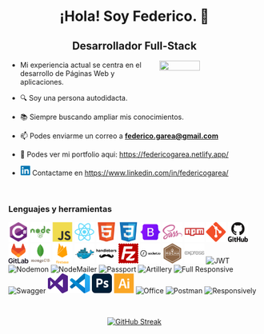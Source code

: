 <h1 align="center">¡Hola!  Soy Federico. 👋</h1>


<h2 align="center">
Desarrollador Full-Stack
</h2>
<img align="right" src="https://i.giphy.com/media/qgQUggAC3Pfv687qPC/giphy.webp" width="40%" height="40%"/>

- Mi experiencia actual se centra en el desarrollo de Páginas Web y aplicaciones.

- 🔍 Soy una persona autodidacta.

- 📚 Siempre buscando ampliar mis conocimientos.

- 📫 Podes enviarme un correo a **federico.garea@gmail.com**

- 🚀 Podes ver mi portfolio aqui: https://federicogarea.netlify.app/

- <img src="https://github.com/devicons/devicon/blob/master/icons/linkedin/linkedin-original.svg" title="Linkedin" alt="Linkedin" width="20px" height="20px"> Contactame en https://www.linkedin.com/in/federicogarea/
<br />
<h3>Lenguajes y herramientas</h3>
<p align="left">
<img src="https://raw.githubusercontent.com/devicons/devicon/55609aa5bd817ff167afce0d965585c92040787a/icons/csharp/csharp-original.svg" title="C#" alt="C#" width="40px" height="40px">
<img src="https://raw.githubusercontent.com/devicons/devicon/1119b9f84c0290e0f0b38982099a2bd027a48bf1/icons/nodejs/nodejs-plain-wordmark.svg" title="Node.js" alt="Node.js" width="40px" height="40px">
<img src="https://raw.githubusercontent.com/devicons/devicon/1119b9f84c0290e0f0b38982099a2bd027a48bf1/icons/javascript/javascript-original.svg" title="JavaScript" alt="JavaScript" width="40px" height="40px">
<img src="https://raw.githubusercontent.com/devicons/devicon/1119b9f84c0290e0f0b38982099a2bd027a48bf1/icons/react/react-original.svg" title="React" alt="React" width="40px" height="40px">
<img src="https://raw.githubusercontent.com/devicons/devicon/1119b9f84c0290e0f0b38982099a2bd027a48bf1/icons/html5/html5-original.svg" title="HTML5" alt="HTML5" width="40px" height="40px">
<img src="https://raw.githubusercontent.com/devicons/devicon/1119b9f84c0290e0f0b38982099a2bd027a48bf1/icons/css3/css3-original.svg" title="CSS3" alt="CSS3" width="40px" height="40px">
<img src="https://raw.githubusercontent.com/devicons/devicon/1119b9f84c0290e0f0b38982099a2bd027a48bf1/icons/bootstrap/bootstrap-original.svg" title="Bootstrap" alt="Bootstrap" width="40px" height="40px">
<img src="https://raw.githubusercontent.com/devicons/devicon/1119b9f84c0290e0f0b38982099a2bd027a48bf1/icons/sass/sass-original.svg" title="Sass" alt="Sass" width="40px" height="40px">
  <img src="https://raw.githubusercontent.com/devicons/devicon/1119b9f84c0290e0f0b38982099a2bd027a48bf1/icons/npm/npm-original-wordmark.svg" title="npm" alt="npm" width="40px" height="40px">
  <img src="https://raw.githubusercontent.com/devicons/devicon/1119b9f84c0290e0f0b38982099a2bd027a48bf1/icons/git/git-original.svg" title="Git" alt="Git" width="40px" height="40px">
<img src="https://raw.githubusercontent.com/devicons/devicon/1119b9f84c0290e0f0b38982099a2bd027a48bf1/icons/github/github-original-wordmark.svg" title="GitHub" alt="GitHub" width="40px" height="40px">
<img src="https://raw.githubusercontent.com/devicons/devicon/1119b9f84c0290e0f0b38982099a2bd027a48bf1/icons/gitlab/gitlab-original-wordmark.svg" title="GitLab" alt="GitLab" width="40px" height="40px">
<img src="https://raw.githubusercontent.com/devicons/devicon/55609aa5bd817ff167afce0d965585c92040787a/icons/mongodb/mongodb-original-wordmark.svg" title="MongoDB" alt="MongoDB" width="40px" height="40px">
  <img src="https://raw.githubusercontent.com/devicons/devicon/1119b9f84c0290e0f0b38982099a2bd027a48bf1/icons/firebase/firebase-plain-wordmark.svg" title="Firebase" alt="Firebase" width="40px" height="40px">
<img src="https://raw.githubusercontent.com/devicons/devicon/1119b9f84c0290e0f0b38982099a2bd027a48bf1/icons/docker/docker-original.svg" title="Docker" alt="Docker" width="40px" height="40px">
<img src="https://raw.githubusercontent.com/devicons/devicon/55609aa5bd817ff167afce0d965585c92040787a/icons/handlebars/handlebars-original-wordmark.svg" title="Handlebars" alt="Handlebars" width="40px" height="40px">
<img src="https://raw.githubusercontent.com/devicons/devicon/1119b9f84c0290e0f0b38982099a2bd027a48bf1/icons/filezilla/filezilla-plain.svg" title="FileZilla" alt="FileZilla" width="40px" height="40px">
<img src="https://raw.githubusercontent.com/devicons/devicon/55609aa5bd817ff167afce0d965585c92040787a/icons/socketio/socketio-original-wordmark.svg" title="Socket.IO" alt="Socket.IO" width="40px" height="40px">
<img src="https://raw.githubusercontent.com/devicons/devicon/55609aa5bd817ff167afce0d965585c92040787a/icons/mocha/mocha-plain.svg" title="Mocha" alt="Mocha" width="40px" height="40px">
<img src="https://raw.githubusercontent.com/devicons/devicon/55609aa5bd817ff167afce0d965585c92040787a/icons/express/express-original-wordmark.svg" title="Express" alt="Express" width="40px" height="40px">
<img src="https://img.icons8.com/?size=512&id=rHpveptSuwDz&format=png" title="JWT" alt="JWT" width="40px" height="40px">
<img src="https://img.icons8.com/?size=512&id=8e6sgfGHgI9t&format=png" title="Nodemon" alt="Nodemon" width="40px" height="40px">
<img src="https://nodemailer.com/nm_logo_200x136.png" title="NodeMailer" alt="NodeMailer" width="40px" height="40px">
<img src="https://www.passportjs.org/images/logo.svg" title="Passport" alt="Passport" width="40px" height="40px">
<img src="https://avatars.githubusercontent.com/u/12608521?s=280&v=4" title="Artillery" alt="Artillery" width="40px" height="40px">
<img src="https://img.icons8.com/?size=512&id=J2dBOvzdU328&format=png" title="Full Responsive" alt="Full Responsive" width="40px" height="40px">
<img src="https://static-00.iconduck.com/assets.00/swagger-icon-512x512-halz44im.png" title="Swagger" alt="Swagger" width="40px" height="40px">
<img src="https://raw.githubusercontent.com/devicons/devicon/55609aa5bd817ff167afce0d965585c92040787a/icons/visualstudio/visualstudio-plain.svg" title="Visual Studio" alt="Visual Studio" width="40px" height="40px">
<img src="https://raw.githubusercontent.com/devicons/devicon/55609aa5bd817ff167afce0d965585c92040787a/icons/vscode/vscode-original.svg" title="Visual Studio Code" alt="Visual Studio Code" width="40px" height="40px">
<img src="https://raw.githubusercontent.com/devicons/devicon/1119b9f84c0290e0f0b38982099a2bd027a48bf1/icons/photoshop/photoshop-plain.svg" title="Photoshop" alt="Photoshop" width="40px" height="40px">
<img src="https://raw.githubusercontent.com/devicons/devicon/1119b9f84c0290e0f0b38982099a2bd027a48bf1/icons/illustrator/illustrator-plain.svg" title="Illustrator" alt="Illustrator" width="40px" height="40px">
<img src="https://img.icons8.com/?size=512&id=vIbsCQXkSp6l&format=png" title="Office" alt="Office" width="40px" height="40px">
<img src="https://img.icons8.com/?size=512&id=EPbEfEa7o8CB&format=png" title="Postman" alt="Postman" width="40px" height="40px">
<img src="https://camo.githubusercontent.com/3b8a4bc405953a4dd159fb6a5116138208ff6b1b4810feae6f139f458ca8cba9/68747470733a2f2f726573706f6e736976656c792e6170702f6173736574732f696d672f6c6f676f2e706e67" title="Responsively" alt="Responsively" width="40px" height="40px">

</p>
<br />
<div align="center">

[![GitHub Streak](http://github-readme-streak-stats.herokuapp.com?user=federicorga&theme=prussian&border_radius=5&locale=es)](https://git.io/streak-stats) 

</div>
